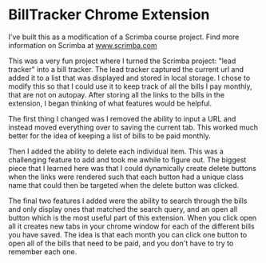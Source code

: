 # BillTracker Chrome Extension 

I've built this as a modification of a Scrimba course project. Find more information on Scrimba at www.scrimba.com

This was a very fun project where I turned the Scrimba project: "lead tracker" into a bill tracker. The lead tracker captured the current url and added it to a list that was displayed and stored in local storage. I chose to modify this so that I could use it to keep track of all the bills I pay monthly, that are not on autopay. After storing all the links to the bills in the extension, I began thinking of what features would be helpful. 

The first thing I changed was I removed the ability to input a URL and instead moved everything over to saving the current tab. This worked much better for the idea of keeping a list of bills to be paid monthly. 

Then I added the ability to delete each individual item. This was a challenging feature to add and took me awhile to figure out. The biggest piece that I learned here was that I could dynamically create delete buttons when the links were rendered such that each button had a unique class name that could then be targeted when the delete button was clicked.

The final two features I added were the ability to search through the bills and only display ones that matched the search query, and an open all button which is the most useful part of this extension. When you click open all it creates new tabs in your chrome window for each of the different bills you have saved. The idea is that each month you can click one button to open all of the bills that need to be paid, and you don't have to try to remember each one. 


